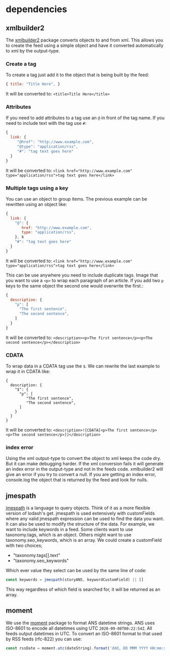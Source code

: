 # dependencies

## xmlbuilder2

The [xmlbuilder2](https://oozcitak.github.io/xmlbuilder2/) package converts objects to and from xml. This allows you to create the feed using a simple object and have it converted automatically to xml by the output-type.

### Create a tag

To create a tag just add it to the object that is being built by the feed:

```javascript
{ title: "Title Here", }
```

It will be converted to:
`<title>Title Here</title>`

### Attributes

If you need to add attributes to a tag use an `@` in front of the tag name. If you need to include text with the tag use `#`:

```javascript
{
  link: {
     "@href": "http://www.example.com",
     "@type": "application/rss",
     "#": "tag text goes here"
  }
}
```

It will be converted to:
`<link href="http://www.example.com" type="application/rss">tag text goes here</link>`

### Multiple tags using a key

You can use an object to group items. The previous example can be rewritten using an object like:

```javascript
{
  link: {
    "@": {
       href: "http://www.example.com",
       type: "application/rss",
    }, k
    "#": "tag text goes here"
  }
}
```

It will be converted to:
`<link href="http://www.example.com" type="application/rss">tag text goes here</link>`

This can be use anywhere you need to include duplicate tags. Image that you want to use a `<p>` to wrap each paragraph of an article. If you add two `p` keys to the same object the second one would overwrite the first.:

```javascript
{
  description: {
    "p": [
      "The first sentence",
      "The second sentence",
    ]
  }
}
```

It will be converted to:
`<description><p>The first sentence</p><p>The second sentence</p></description>`

### CDATA

To wrap data in a CDATA tag use the `$`. We can rewrite the last example to wrap it in CDATA like:

```javscript
{
  description: {
    "$": {
      "p": [
         "The first sentence",
         "The second sentence",
      ]
    }
  }
}
```

It will be converted to:
`<description>![CDATA[<p>The first sentence</p><p>The second sentence</p>]]</description>`

### index error

Using the xml output-type to convert the object to xml keeps the code dry. But it can make debugging harder. If the xml conversion fails it will generate an index error in the output-type and not in the feeds code. xmlbuilder2 will give an error if you try to convert a null. If you are getting an index
error, console.log the object that is returned by the feed and look for nulls.

## jmespath

[jmespath](https://jmespath.org/) is a language to query objects. Think of it as a more flexible version of lodash's get. jmespath is used extensively with customFields where any valid jmespath expression can be used to find the data you want. It can also be used to modify the structure of the data. For example, we want to include keywords in a feed. Some clients want to use taxonomy.tags, which is an object. Others might want to use taxonomy.seo_keywords, which is an array. We could create a customField with two choices;

- "taxonomy.tags[].text"
- "taxonomy.seo_keywords"

Which ever value they select can be used by the same line of code:

```javascript
const keywords = jmespath(storyANS, keywordCustomField) || []
```

This way regardless of which field is searched for, it will be returned as an array.

## moment

We use the [moment](https://momentjs.com/) package to format ANS datetime strings. ANS uses ISO-8601 to encode all datetimes using UTC `2020-09-08T00:22:54Z`. All feeds output datetimes in UTC. To convert an ISO-8601 format to that used by RSS feeds (rfc-822) you can use:

```javascript
const rssDate = moment.utc(dateString).format('ddd, DD MMM YYYY HH:mm:ss ZZ')
```

